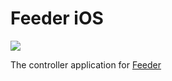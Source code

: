 # Feeder iOS
<img src="https://xcodecloudbadge.deno.dev/badge" />

The controller application for [Feeder](https://github.com/TheNightmanCodeth/Feeder-Arduino)


